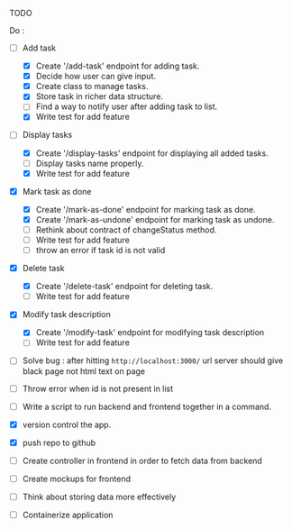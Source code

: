 TODO

Do :

- [ ] Add task

  - [x] Create '/add-task' endpoint for adding task.
  - [x] Decide how user can give input. 
  - [x] Create class to manage tasks.
  - [x] Store task in richer data structure.
  - [ ] Find a way to notify user after adding task to list.
  - [x] Write test for add feature
  
- [ ] Display tasks

  - [x] Create '/display-tasks' endpoint for displaying all added tasks.
  - [ ] Display tasks name properly.
  - [x] Write test for add feature

- [x] Mark task as done 

  - [x] Create '/mark-as-done' endpoint for marking task as done. 
  - [x] Create '/mark-as-undone' endpoint for marking task as undone.
  - [ ] Rethink about contract of changeStatus method.
  - [ ] Write test for add feature
  - [ ] throw an error if task id is not valid
  
- [x] Delete task

  - [x] Create '/delete-task' endpoint for deleting task.
  - [ ] Write test for add feature
  
- [x] Modify task description

  - [x] Create '/modify-task' endpoint for modifying task description
  - [ ] Write test for add feature

- [ ] Solve bug : after hitting `http://localhost:3000/` url server should give black page not html text on page
- [ ] Throw error when id is not present in list
- [ ] Write a script to run backend and frontend together in a command.
- [x] version control the app.
- [x] push repo to github
- [ ] Create controller in frontend in order to fetch data from backend
- [ ] Create mockups for frontend
- [ ] Think about storing data more effectively
- [ ] Containerize application

